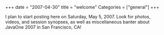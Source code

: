 +++
date = "2007-04-30"
title = "welcome"
Categories = ["general"]
+++

I plan to start posting here on Saturday, May 5, 2007. Look for photos, videos, and session synopses, as well as miscellaneous banter about JavaOne 2007 in San Francisco, CA!
